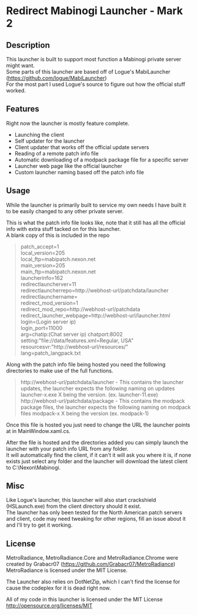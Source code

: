 Redirect Mabinogi Launcher - Mark 2
===================================

Description
-----------

This launcher is built to support most function a Mabinogi private server might want.  
Some parts of this launcher are based off of Logue's MabiLauncher (<a href="https://github.com/logue/MabiLauncher">https://github.com/logue/MabiLauncher</a>)  
For the most part I used Logue's source to figure out how the official stuff worked.  

Features
--------

Right now the launcher is mostly feature complete.  
* Launching the client  
* Self updater for the launcher  
* Client updater that works off the official update servers  
* Reading of a remote patch info file  
* Automatic downloading of a modpack package file for a specific server  
* Launcher web page like the official launcher  
* Custom launcher naming based off the patch info file  

Usage
-----

While the launcher is primarily built to service my own needs I have built it to be easily changed to any other private server.  

This is what the patch info file looks like, note that it still has all the official info with extra stuff tacked on for this launcher.  
A blank copy of this is included in the repo  

> patch_accept=1  
> local_version=205  
> local_ftp=mabipatch.nexon.net  
> main_version=205  
> main_ftp=mabipatch.nexon.net   
> launcherinfo=162  
> redirectlauncherver=11  
> redirectlauncherrepo=http://webhost-url/patchdata/launcher  
> redirectlaunchername=  
> redirect_mod_version=1  
> redirect_mod_repo=http://webhost-url/patchdata  
> redirect_launcher_webpage=http://webhost-url/launcher.html  
> login=(Login server ip)  
> login_port=11000  
> arg=chatip:(Chat server ip) chatport:8002 setting:"file://data/features.xml=Regular, USA" resourcesvr:"http://webhost-url/resources/"  
> lang=patch_langpack.txt  

Along with the patch info file being hosted you need the following directories to make use of the full functions.  
> http://webhost-url/patchdata/launcher - This contains the launcher updates, the launcher expects the following naming on updates launcher-x.exe X being the version. (ex. launcher-11.exe)  
> http://webhost-url/patchdata/package - This contains the modpack package files, the launcher expects the following naming on modpack files modpack-x X being the version (ex. modpack-1)  

Once this file is hosted you just need to change the URL the launcher points at in MainWindow.xaml.cs.  

After the file is hosted and the directories added you can simply launch the launcher with your patch info URL from any folder.  
It will automatically find the client, if it can't it will ask you where it is, if none exists just select any folder and the launcher will download the latest client to C:\Nexon\Mabinogi.  

Misc
----

Like Logue's launcher, this launcher will also start crackshield (HSLaunch.exe) from the client directory should it exist.  
The launcher has only been tested for the North American patch servers and client, code may need tweaking for other regions, fill an issue about it and I'll try to get it working.  

License
-------

MetroRadiance, MetroRadiance.Core and MetroRadiance.Chrome were created by Grabacr07 (<a href="https://github.com/Grabacr07/MetroRadiance">https://github.com/Grabacr07/MetroRadiance</a>)  
MetroRadiance is licensed under the MIT License.

The Launcher also relies on DotNetZip, which I can't find the license for cause the codeplex for it is dead right now.

All of my code in this launcher is licensed under the MIT License  
<a href="http://opensource.org/licenses/MIT">http://opensource.org/licenses/MIT</a>




